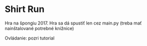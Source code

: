 # Shirt Run

Hra na špongiu 2017.
Hra sa dá spustiť len cez main.py (treba mať nainštalované potrebné knižnice)

Ovládanie:
  pozri tutorial
